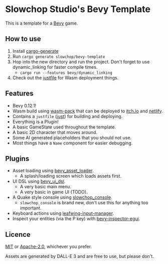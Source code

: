 # Slowchop Studio's Bevy Template

This is a template for a [Bevy](https://bevyengine.org/) game.

## How to use

1. Install [cargo-generate](https://github.com/cargo-generate/cargo-generate#installation)
2. Run `cargo generate slowchop/bevy-template`
3. Hop into the new directory and run the project. Don't forget to use dynamic_linking for faster compile times.
    - `cargo run --features bevy/dynamic_linking`
4. Check out the [justfile](justfile) for Wasm deployment things.

## Features

- Bevy 0.12.1!
- Wasm build using [wasm-pack](https://rustwasm.github.io/wasm-pack/) that can be deployed to [itch.io](https://itch.io/) and [netlify](https://www.netlify.com/).
- Contains a `justfile` ([just](https://github.com/casey/just)) for building and deploying.
- Everything is a Plugin!
- A basic GameState used throughout the template.
- A basic 2D character that moves around.
- Some AI generated placeholders that you should not use.
- Most things have a `Name` component for easier debugging.
 
## Plugins

- Asset loading using [bevy_asset_loader](https://github.com/NiklasEi/bevy_asset_loader).
  - A splash/loading screen which loads assets first.
- UI DSL using [bevy_ui_dsl](https://github.com/Anti-Alias/bevy_ui_dsl/).
  - A very basic main menu.
  - A very basic in game UI (TODO).
- A Quake style console using [slowchop_console](https://github.com/slowchop/console).
  - `slowchop_console` is brand new, don't use this for anything too important.
- Keyboard actions using [leafwing-input-manager](https://github.com/Leafwing-Studios/leafwing-input-manager/).
- Inspect your entities (via the P key) with [bevy-inspector-egui](https://github.com/jakobhellermann/bevy-inspector-egui).


## Licence

[MIT](LICENSE-MIT) or [Apache-2.0](LICENSE-APACHE), whichever you prefer.

Assets are generated by DALL-E 3 and are free to use, but please don't.
